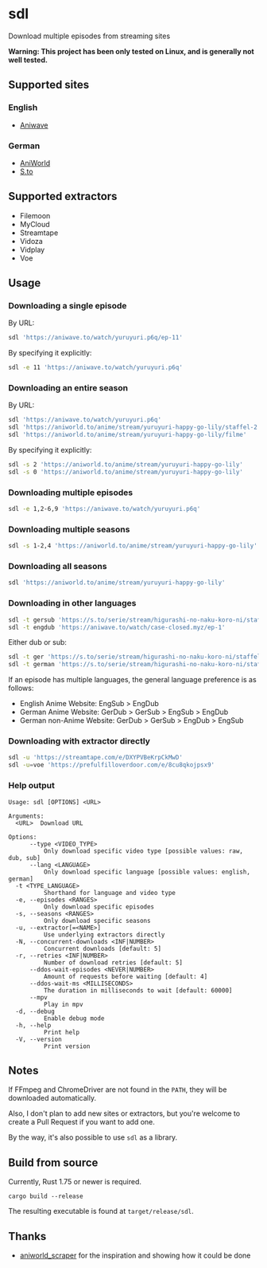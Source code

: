 # sdl
Download multiple episodes from streaming sites

**Warning: This project has been only tested on Linux, and is generally not well tested.**

## Supported sites
### English
* [Aniwave](https://aniwave.to)

### German
* [AniWorld](https://aniworld.to)
* [S.to](https://s.to)

## Supported extractors
* Filemoon
* MyCloud
* Streamtape
* Vidoza
* Vidplay
* Voe

## Usage
### Downloading a single episode
By URL:
```bash
sdl 'https://aniwave.to/watch/yuruyuri.p6q/ep-11'
```
By specifying it explicitly:
```bash
sdl -e 11 'https://aniwave.to/watch/yuruyuri.p6q'
```

### Downloading an entire season
By URL:
```bash
sdl 'https://aniwave.to/watch/yuruyuri.p6q'
sdl 'https://aniworld.to/anime/stream/yuruyuri-happy-go-lily/staffel-2'
sdl 'https://aniworld.to/anime/stream/yuruyuri-happy-go-lily/filme'
```
By specifying it explicitly:
```bash
sdl -s 2 'https://aniworld.to/anime/stream/yuruyuri-happy-go-lily'
sdl -s 0 'https://aniworld.to/anime/stream/yuruyuri-happy-go-lily'
```

### Downloading multiple episodes
```bash
sdl -e 1,2-6,9 'https://aniwave.to/watch/yuruyuri.p6q'
```

### Downloading multiple seasons
```bash
sdl -s 1-2,4 'https://aniworld.to/anime/stream/yuruyuri-happy-go-lily'
```

### Downloading all seasons
```bash
sdl 'https://aniworld.to/anime/stream/yuruyuri-happy-go-lily'
```

### Downloading in other languages
```bash
sdl -t gersub 'https://s.to/serie/stream/higurashi-no-naku-koro-ni/staffel-1/episode-1'
sdl -t engdub 'https://aniwave.to/watch/case-closed.myz/ep-1'
```
Either dub or sub:
```bash
sdl -t ger 'https://s.to/serie/stream/higurashi-no-naku-koro-ni/staffel-1/episode-1'
sdl -t german 'https://s.to/serie/stream/higurashi-no-naku-koro-ni/staffel-1/episode-1'
```
If an episode has multiple languages, the general language preference is as follows:
* English Anime Website: EngSub > EngDub
* German Anime Website: GerDub > GerSub > EngSub > EngDub
* German non-Anime Website: GerDub > GerSub > EngDub > EngSub

### Downloading with extractor directly
```bash
sdl -u 'https://streamtape.com/e/DXYPVBeKrpCkMwD'
sdl -u=voe 'https://prefulfilloverdoor.com/e/8cu8qkojpsx9'
```

### Help output
```
Usage: sdl [OPTIONS] <URL>

Arguments:
  <URL>  Download URL

Options:
      --type <VIDEO_TYPE>
          Only download specific video type [possible values: raw, dub, sub]
      --lang <LANGUAGE>
          Only download specific language [possible values: english, german]
  -t <TYPE_LANGUAGE>
          Shorthand for language and video type
  -e, --episodes <RANGES>
          Only download specific episodes
  -s, --seasons <RANGES>
          Only download specific seasons
  -u, --extractor[=<NAME>]
          Use underlying extractors directly
  -N, --concurrent-downloads <INF|NUMBER>
          Concurrent downloads [default: 5]
  -r, --retries <INF|NUMBER>
          Number of download retries [default: 5]
      --ddos-wait-episodes <NEVER|NUMBER>
          Amount of requests before waiting [default: 4]
      --ddos-wait-ms <MILLISECONDS>
          The duration in milliseconds to wait [default: 60000]
      --mpv
          Play in mpv
  -d, --debug
          Enable debug mode
  -h, --help
          Print help
  -V, --version
          Print version
```

## Notes
If FFmpeg and ChromeDriver are not found in the `PATH`, they will be downloaded automatically.

Also, I don't plan to add new sites or extractors, but you're welcome to create a Pull Request if you want to add one.

By the way, it's also possible to use `sdl` as a library.

## Build from source
Currently, Rust 1.75 or newer is required.
```
cargo build --release
```
The resulting executable is found at `target/release/sdl`.

## Thanks
* [aniworld_scraper](https://github.com/wolfswolke/aniworld_scraper) for the inspiration and showing how it could be done
